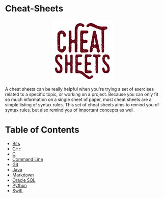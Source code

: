# Cheat-Sheets

<p align="center">
  <img src="Cheat Sheets.png" width="200">
</p>

A cheat sheets can be really helpful when you're trying a set of exercises related to a specific topic, or working on a project. Because you can only fit so much information on a single sheet of paper, most cheat sheets are a simple listing of syntax rules. This set of cheat sheets aims to remind you of syntax rules, but also remind you of important concepts as well.

# Table of Contents

* [Bits](https://github.com/black-shadows/Cheat-Sheets/tree/master/Bits)
* [C++](https://github.com/black-shadows/Cheat-Sheets/tree/master/C%2B%2B)
* [C](https://github.com/black-shadows/Cheat-Sheets/tree/master/C)
* [Command Line](https://github.com/black-shadows/Cheat-Sheets/tree/master/Command%20Line)
* [Git](https://github.com/black-shadows/Cheat-Sheets/tree/master/Git)
* [Java](https://github.com/black-shadows/Cheat-Sheets/tree/master/Java)
* [Markdown](https://github.com/black-shadows/Cheat-Sheets/tree/master/Markdown)
* [Oracle SQL](https://github.com/black-shadows/Cheat-Sheets/tree/master/Oracle%20SQL)
* [Python](https://github.com/black-shadows/Cheat-Sheets/tree/master/Python)
* [Swift](https://github.com/black-shadows/Cheat-Sheets/tree/master/Swift)
